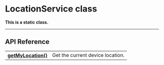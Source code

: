 # LocationService class

**This is a static class.**

------------
## API Reference

<table>
<tr>
    <th><a href="./getMyLocation/README.md">getMyLocation()</a></th>
    <td>Get the current device location.</td>
</tr>
</table>
